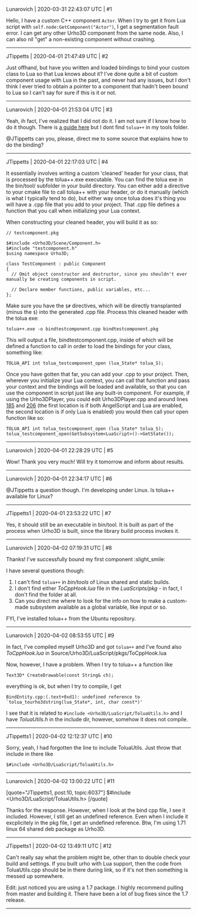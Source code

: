 Lunarovich | 2020-03-31 22:43:07 UTC | #1

Hello, I have a custom C++ component `Actor`. When I try to get it from Lua script with `self.node:GetComponent("Actor")`, I get a segmentation fault error. I can get any other Urho3D component from the same node. Also, I can also nil "get" a non-existing component without crashing.

-------------------------

JTippetts | 2020-04-01 21:47:49 UTC | #2

Just offhand, but have you written and loaded bindings to bind your custom class to Lua so that Lua knows about it? I've done quite a bit of custom component usage with Lua in the past, and never had any issues, but I don't think I ever tried to obtain a pointer to a component that hadn't been bound to Lua so I can't say for sure if this is it or not.

-------------------------

Lunarovich | 2020-04-01 21:53:04 UTC | #3

Yeah, ih fact, I've realized that I did not do it. I am not sure if I know how to do it though. There is [a guide here](https://urho3d.fandom.com/wiki/Registering_your_C%2B%2B_components_to_the_Lua_Script_API_with_tolua%2B%2B) but I dont find `tolua++` in my tools folder. 

@JTippetts can you, please, direct me to some source that explains how to do the binding?

-------------------------

JTippetts | 2020-04-01 22:17:03 UTC | #4

It essentially involves writing a custom 'cleaned' header for your class, that is processed by the tolua++.exe executable. You can find the tolua exe in the bin/tool/ subfolder in your build directory. You can either add a directive to your cmake file to call tolua++ with your header, or do it manually (which is what I typically tend to do), but either way once tolua does it's thing you will have a .cpp file that you add to your project. That .cpp file defines a function that you call when initializing your Lua context.

When constructing your cleaned header, you will build it as so:

    // testcomponent.pkg

    $#include <Urho3D/Scene/Component.h>
    $#include "testcomponent.h"
    $using namespace Urho3D;

    class TestComponent : public Component
    {
      // Omit object constructor and destructor, since you shouldn't ever manually be creating components in script.

      // Declare member functions, public variables, etc...
    };

Make sure you have the `$#` directives, which will be directly transplanted (minus the `$`) into the generated .cpp file. Process this cleaned header with the tolua exe:

    tolua++.exe -o bindtestcomponent.cpp bindtestcomponent.pkg

This will output a file, bindtestcomponent.cpp, inside of which will be defined a function to call in order to load the bindings for your class, something like:

    TOLUA_API int tolua_testcomponent_open (lua_State* tolua_S);

Once you have gotten that far, you can add your .cpp to your project. Then, wherever you initialize your Lua context, you can call that function and pass your context and the bindings will be loaded and available, so that you can use the component in script just like any built-in component. For example, if using the Urho3DPlayer, you could edit Urho3DPlayer.cpp and around lines [185](https://github.com/urho3d/Urho3D/blob/master/Source/Tools/Urho3DPlayer/Urho3DPlayer.cpp#L185) and [206](https://github.com/urho3d/Urho3D/blob/master/Source/Tools/Urho3DPlayer/Urho3DPlayer.cpp#L206) (the first location is if both AngelScript and Lua are enabled, the second location is if only Lua is enabled) you would then call your open function like so:

    TOLUA_API int tolua_testcomponent_open (lua_State* tolua_S);
    tolua_testcomponent_open(GetSubsystem<LuaScript>()->GetState());

-------------------------

Lunarovich | 2020-04-01 22:28:29 UTC | #5

Wow! Thank you very much! Will try it tomorrow and inform about results.

-------------------------

Lunarovich | 2020-04-01 22:34:17 UTC | #6

@JTippetts a question though. I'm developing under Linux. Is tolua++ available for Linux?

-------------------------

JTippetts1 | 2020-04-01 23:53:22 UTC | #7

Yes, it should still be an executable in bin/tool. It is built as part of the process when Urho3D is built, since the library build process invokes it.

-------------------------

Lunarovich | 2020-04-02 07:19:31 UTC | #8

Thanks! I've successfully bound my first component :slight_smile:

I have several questions though:

1. I can't find `tolua++` in *bin/tools* of Linux shared and static builds.
2. I don't find either *ToCppHook.lua* file in the *LuaScripts/pkg* - in fact, I don't find the folder at all.
3. Can you direct me where to look for the info on how to make a custom-made subsystem available as a global variable, like input or so.

FYI, I've installed tolua++ from the Ubuntu repository.

-------------------------

Lunarovich | 2020-04-02 08:53:55 UTC | #9

In fact, I've compiled myself Urho3D and got `tolua++` and I've found also *ToCppHook.lua* in Source/Urho3D/LuaScript/pkgs/ToCppHook.lua

Now, however, I have a problem. When I try to tolua++ a function like 
```
Text3D* CreateDrawable(const String& ch);
```
everything is ok, but when I try to compile, I get 
```
BindEntity.cpp:(.text+0xd1): undefined reference to `tolua_tourho3dstring(lua_State*, int, char const*)'
```

I see that it is related to `#include <Urho3D/LuaScript/ToluaUtils.h>` and I have *ToluaUtils.h* in the include dir, however, somehow it does not compile.

-------------------------

JTippetts1 | 2020-04-02 12:12:37 UTC | #10

Sorry, yeah, I had forgotten the line to include ToluaUtils. Just throw that include in there like

    $#include <Urho3D/LuaScript/ToluaUtils.h>

-------------------------

Lunarovich | 2020-04-02 13:00:22 UTC | #11

[quote="JTippetts1, post:10, topic:6037"]
$#include <Urho3D/LuaScript/ToluaUtils.h>
[/quote]

Thanks for the response. However, when I look at the bind cpp file, I see it included. However, I still get an undefined reference. Even when I include it excplicitely in the pkg file, I get an undefined reference. Btw, I'm using 1.71 linux 64 shared deb package as Urho3D.

-------------------------

JTippetts1 | 2020-04-02 13:49:11 UTC | #12

Can't really say what the problem might be, other than to double check your build and settings. If you built urho with Lua support, then the code from ToluaUtils.cpp should be in there during link, so if it's not then something is messed up somewhere.

Edit: just noticed you are using a 1.7 package. I highly recommend pulling from master and building it. There have been a lot of bug fixes since the 1.7 release.

-------------------------

